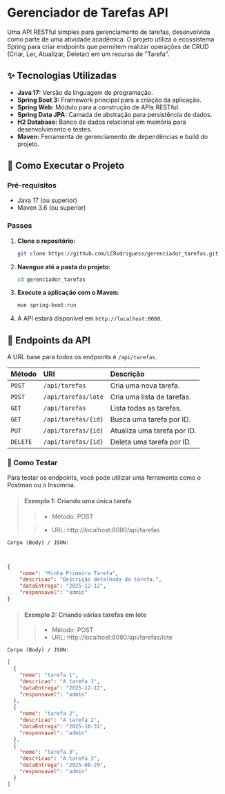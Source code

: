 # Gerenciador de Tarefas API

Uma API RESTful simples para gerenciamento de tarefas, desenvolvida como parte de uma atividade acadêmica. O projeto utiliza o ecossistema Spring para criar endpoints que permitem realizar operações de CRUD (Criar, Ler, Atualizar, Deletar) em um recurso de "Tarefa".

## ✨ Tecnologias Utilizadas

- **Java 17:** Versão da linguagem de programação.
- **Spring Boot 3:** Framework principal para a criação da aplicação.
- **Spring Web:** Módulo para a construção de APIs RESTful.
- **Spring Data JPA:** Camada de abstração para persistência de dados.
- **H2 Database:** Banco de dados relacional em memória para desenvolvimento e testes.
- **Maven:** Ferramenta de gerenciamento de dependências e build do projeto.

## 🚀 Como Executar o Projeto

### Pré-requisitos

- Java 17 (ou superior)
- Maven 3.6 (ou superior)

### Passos

1.  **Clone o repositório:**
    ```bash
    git clone https://github.com/LCRodriguess/gerenciador_tarefas.git
    ```

2.  **Navegue até a pasta do projeto:**
    ```bash
    cd gerenciador_tarefas
    ```

3.  **Execute a aplicação com o Maven:**
    ```bash
    mvn spring-boot:run
    ```

4.  A API estará disponível em `http://localhost:8080`.

## 🎯 Endpoints da API

A URL base para todos os endpoints é `/api/tarefas`.


| Método | URI                | Descrição                  |
| :----- | :----------------- | :------------------------- |
| `POST` | `/api/tarefas`                | Cria uma nova tarefa.       |
| `POST` | `/api/tarefas/lote`           | Cria uma lista de tarefas.  |
| `GET`  | `/api/tarefas`                | Lista todas as tarefas.     |
| `GET`  | `/api/tarefas/{id}`           | Busca uma tarefa por ID.    |
| `PUT`  | `/api/tarefas/{id}`           | Atualiza uma tarefa por ID. |
| `DELETE`| `/api/tarefas/{id}`          | Deleta uma tarefa por ID.   |


### 🧪 Como Testar
Para testar os endpoints, você pode utilizar uma ferramenta como o Postman ou o Insomnia.

> #### Exemplo 1: Criando uma única tarefa
>
>> - Método: POST
>
>> - URL: http://localhost:8080/api/tarefas

`Corpo (Body) / JSON:`
```json


{
    "nome": "Minha Primeira Tarefa",
    "descricao": "Descrição detalhada da tarefa.",
    "dataEntrega": "2025-12-12",
    "responsavel": "admin"
}
```

> #### Exemplo 2: Criando várias tarefas em lote
>
>> - Método: POST
>> - URL: http://localhost:8080/api/tarefas/lote

`Corpo (Body) / JSON:`
```json
[
  {
    "nome": "tarefa 1",
    "descricao": "A tarefa 1",
    "dataEntrega": "2025-12-12",
    "responsavel": "admin"
  },
  {
    "nome": "tarefa 2",
    "descricao": "A tarefa 2",
    "dataEntrega": "2025-10-31",
    "responsavel": "admin"
  },
  {
    "nome": "tarefa 3",
    "descricao": "A tarefa 3",
    "dataEntrega": "2025-08-29",
    "responsavel": "admin"
  }
]
